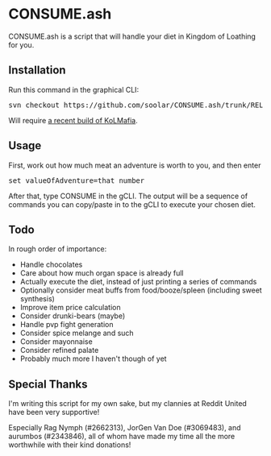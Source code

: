 # CONSUME.ash

CONSUME.ash is a script that will handle your diet in Kingdom of Loathing for you.

## Installation

Run this command in the graphical CLI:
<pre>
svn checkout https://github.com/soolar/CONSUME.ash/trunk/RELEASE/
</pre>
Will require [a recent build of KoLMafia](http://builds.kolmafia.us/job/Kolmafia/lastSuccessfulBuild/).

## Usage

First, work out how much meat an adventure is worth to you, and then enter
<pre>
set valueOfAdventure=that number
</pre>
After that, type CONSUME in the gCLI. The output will be a sequence of commands you can copy/paste in to the gCLI to execute your chosen diet.

## Todo

In rough order of importance:
* Handle chocolates
* Care about how much organ space is already full
* Actually execute the diet, instead of just printing a series of commands
* Optionally consider meat buffs from food/booze/spleen (including sweet synthesis)
* Improve item price calculation
* Consider drunki-bears (maybe)
* Handle pvp fight generation
* Consider spice melange and such
* Consider mayonnaise
* Consider refined palate
* Probably much more I haven't though of yet

## Special Thanks

I'm writing this script for my own sake, but my clannies at Reddit United have been very supportive!

Especially Rag Nymph (#2662313), JorGen Van Doe (#3069483), and aurumbos (#2343846), all of whom have 
made my time all the more worthwhile with their kind donations!
